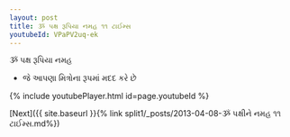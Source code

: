 ```yaml
---
layout: post
title: ૐ પક્ષ રૂપિયા નમહ ૧૧ ટાઈમ્સ
youtubeId: VPaPV2uq-ek
---
```

 
 
 ૐ પક્ષ રૂપિયા નમહ  
 
 -  જે આપણા મિત્રોના રૂપમાં મદદ કરે છે 
 
  
 
  
 
 
 
 
 
 


{% include youtubePlayer.html id=page.youtubeId %}
 
[Next]({{ site.baseurl }}{% link  split1/_posts/2013-04-08-ૐ પક્ષીને નમહ ૧૧ ટાઈમ્સ.md%})
 
